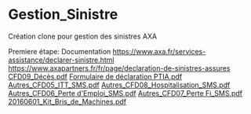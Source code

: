 # Gestion_Sinistre
Création clone pour gestion des sinistres AXA

Premiere étape: Documentation
https://www.axa.fr/services-assistance/declarer-sinistre.html
https://www.axapartners.fr/fr/page/declaration-de-sinistres-assures
[CFD09_Décès.pdf](https://github.com/user-attachments/files/17232593/CFD09_Deces.pdf)
[Formulaire de déclaration PTIA.pdf](https://github.com/user-attachments/files/17232592/Formulaire.de.declaration.PTIA.pdf)
[Autres_CFD05_ITT_SMS.pdf](https://github.com/user-attachments/files/17232591/Autres_CFD05_ITT_SMS.pdf)
[Autres_CFD08_Hospitalisation_SMS.pdf](https://github.com/user-attachments/files/17232590/Autres_CFD08_Hospitalisation_SMS.pdf)
[Autres_CFD06_Perte d'Emploi_SMS.pdf](https://github.com/user-attachments/files/17232589/Autres_CFD06_Perte.d.Emploi_SMS.pdf)
[Autres_CFD07_Perte Fi_SMS.pdf](https://github.com/user-attachments/files/17232588/Autres_CFD07_Perte.Fi_SMS.pdf)
[20160601_Kit_Bris_de_Machines.pdf](https://github.com/user-attachments/files/17232586/20160601_Kit_Bris_de_Machines.pdf)
